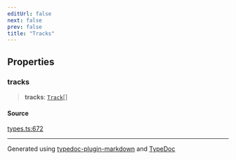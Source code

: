 ```yaml
---
editUrl: false
next: false
prev: false
title: "Tracks"
---
```


## Properties

### tracks

> **tracks**: [`Track`](/api/interfaces/track/)[]

#### Source

[types.ts:672](https://github.com/fostertheweb/spotify-web-sdk/blob/b2835c1/src/types.ts#L672)

***

Generated using [typedoc-plugin-markdown](https://www.npmjs.com/package/typedoc-plugin-markdown) and [TypeDoc](https://typedoc.org/)
